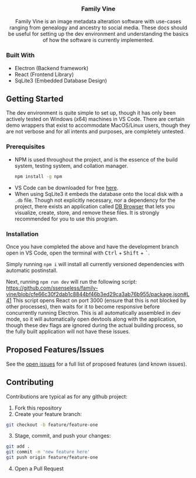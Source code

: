 <a name="readme-top"></a>

<h3 align="center">Family Vine</h3>

  <p align="center">
    Family Vine is an image metadata alteration software with use-cases ranging from genealogy and ancestry to social media. These docs should be useful for setting up the dev environment and understanding the basics of how the software is currently implemented.
  </p>
</div>

### Built With

* Electron (Backend framework)
* React (Frontend Library)
* SqLite3 (Embedded Database Design)

<!-- GETTING STARTED -->
## Getting Started

The dev environment is quite simple to set up, though it has only been actively tested on Windows (x64) machines in VS Code. There are certain demo wrappers that exist to accommodate MacOS/Linux users, though they are not verbose and for all intents and purposes, are completely untested.

### Prerequisites

* NPM is used throughout the project, and is the essence of the build system, testing system, and collation manager. 
  ```sh
  npm install -g npm
  ```
* VS Code can be downloaded for free [here](https://code.visualstudio.com/download).
* When using SqLite3 it embeds the database onto the local disk with a ```.db``` file. Though not explicitly necessary, nor a dependency for the project, there exists an application called [DB Browser](https://sqlitebrowser.org/dl/) that lets you visualize, create, store, and remove these files. It is strongly recommended for you to use this program.

### Installation

Once you have completed the above and have the development branch open in VS Code, open the terminal with <kbd>Ctrl</kbd> + <kbd>Shift</kbd> + <kbd>`</kbd>.

Simply running ```npm i``` will install all currently versioned dependencies with automatic postinstall. 

Next, running ```npm run dev``` will run the following script:
https://github.com/ssenseless/family-vine/blob/cfe66c30f2dab1c8844bf46b3ed29ca3ab76b955/package.json#L41
This script opens React on port 3000 (ensure that this is not blocked by other processes), then waits for it to become responsive before concurrently running Electron. This is all automatically assembled in dev mode, so it will automatically open devtools along with the application, though these dev flags are ignored during the actual building process, so the fully built application will not have these issues.

<!-- ROADMAP -->
## Proposed Features/Issues
See the [open issues](https://github.com/github_username/repo_name/issues) for a full list of proposed features (and known issues).

<!-- CONTRIBUTING -->
## Contributing

Contributions are typical as for any github project:

1. Fork this repository
2. Create your feature branch: 
```sh
git checkout -b feature/feature-one
```
3. Stage, commit, and push your changes: 
```sh
git add .
git commit -m 'new feature here'
git push origin feature/feature-one
```
4. Open a Pull Request
